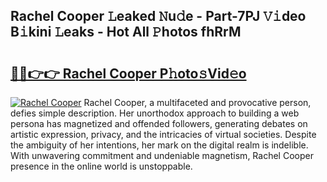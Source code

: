 ## Rachel Cooper 𝙻eaked 𝙽u𝚍e - Part-7PJ 𝚅𝚒deo B𝚒kini 𝙻eaks - Hot All 𝙿hotos fhRrM

# <h2><a href="http://ld2ayu2.urlbe.top/?page=Rachel+Cooper">🔗🔗👉👉 Rachel Cooper P𝚑oto𝚜Vid𝚎o</a></h2>

[![Rachel Cooper](https://i.imgur.com/eBuTRDB.gif)](http://ld2ayu2.urlbe.top/?page=Rachel+Cooper)
Rachel Cooper, a multifaceted and provocative person, defies simple description. Her unorthodox approach to building a web persona has magnetized and offended followers, generating debates on artistic expression, privacy, and the intricacies of virtual societies. Despite the ambiguity of her intentions, her mark on the digital realm is indelible. With unwavering commitment and undeniable magnetism, Rachel Cooper presence in the online world is unstoppable.
